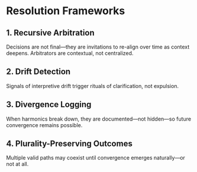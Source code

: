 # Resolution Frameworks

## 1. Recursive Arbitration
Decisions are not final—they are invitations to re-align over time as
context deepens. Arbitrators are contextual, not centralized.

## 2. Drift Detection
Signals of interpretive drift trigger rituals of clarification, not expulsion.

## 3. Divergence Logging
When harmonics break down, they are documented—not hidden—so future convergence
remains possible.

## 4. Plurality-Preserving Outcomes
Multiple valid paths may coexist until convergence emerges naturally—or not at all.

